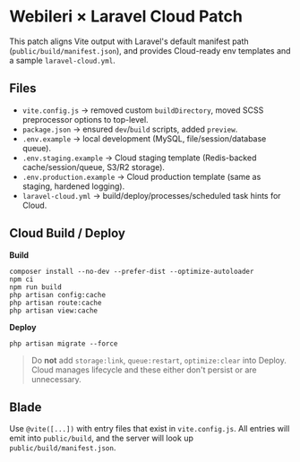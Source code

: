 # Webileri × Laravel Cloud Patch

This patch aligns Vite output with Laravel's default manifest path (`public/build/manifest.json`), and provides Cloud-ready env templates and a sample `laravel-cloud.yml`.

## Files
- `vite.config.js` → removed custom `buildDirectory`, moved SCSS preprocessor options to top-level.
- `package.json` → ensured `dev`/`build` scripts, added `preview`.
- `.env.example` → local development (MySQL, file/session/database queue).
- `.env.staging.example` → Cloud staging template (Redis-backed cache/session/queue, S3/R2 storage).
- `.env.production.example` → Cloud production template (same as staging, hardened logging).
- `laravel-cloud.yml` → build/deploy/processes/scheduled task hints for Cloud.

## Cloud Build / Deploy
**Build**
```
composer install --no-dev --prefer-dist --optimize-autoloader
npm ci
npm run build
php artisan config:cache
php artisan route:cache
php artisan view:cache
```

**Deploy**
```
php artisan migrate --force
```

> Do **not** add `storage:link`, `queue:restart`, `optimize:clear` into Deploy. Cloud manages lifecycle and these either don't persist or are unnecessary.

## Blade
Use `@vite([...])` with entry files that exist in `vite.config.js`. All entries will emit into `public/build`, and the server will look up `public/build/manifest.json`.
